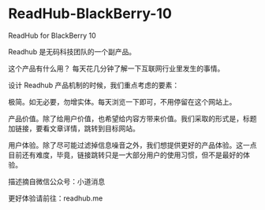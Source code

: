 # ReadHub-BlackBerry-10
ReadHub for BlackBerry 10

Readhub 是无码科技团队的一个副产品。

这个产品有什么用？
每天花几分钟了解一下互联网行业里发生的事情。

设计 Readhub 产品机制的时候，我们重点考虑的要素：

极简。如无必要，勿增实体。每天浏览一下即可，不用停留在这个网站上。

产品价值。除了给用户价值，也希望给内容方带来价值。我们采取的形式是，标题加链接，要看文章详情，跳转到目标网站。

用户体验。除了尽可能过滤掉信息噪音之外，我们想提供更好的产品体验。这一点目前还有难度，毕竟，链接跳转只是一大部分用户的使用习惯，但不是最好的体验。

描述摘自微信公众号：小道消息

更好体验请前往：readhub.me
